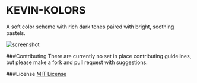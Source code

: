 
# KEVIN-KOLORS

A soft color scheme with rich dark tones paired with bright, soothing pastels.

![screenshot](https://i.imgur.com/9bPuugg.png)

###Contributing
There are currently no set in place contributing guidelines, but please make a fork and pull request with suggestions.

###License
[MIT License](https://github.com/FakeDazon/kevin-kolor/blob/main/LICENSE)